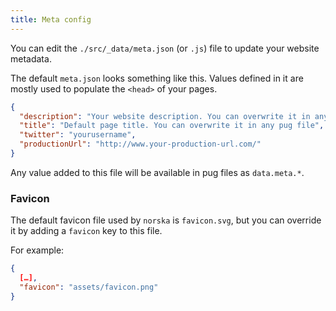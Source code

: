 ```yaml
---
title: Meta config
---
```


You can edit the `./src/_data/meta.json` (or `.js`) file to update your website
metadata.

The default `meta.json` looks something like this. Values defined in it are
mostly used to populate the `<head>` of your pages.

```json
{
  "description": "Your website description. You can overwrite it in any pug file",
  "title": "Default page title. You can overwrite it in any pug file",
  "twitter": "yourusername",
  "productionUrl": "http://www.your-production-url.com/"
}
```

Any value added to this file will be available in pug files as `data.meta.*`.

### Favicon

The default favicon file used by `norska` is `favicon.svg`, but you can override
it by adding a `favicon` key to this file.

For example:
```json
{
  […],
  "favicon": "assets/favicon.png"
}
```
